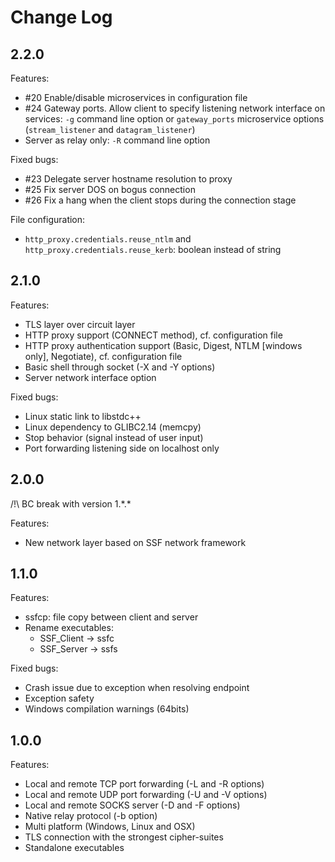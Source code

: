 # Change Log

## 2.2.0

Features:
* #20 Enable/disable microservices in configuration file
* #24 Gateway ports. Allow client to specify listening network interface on services:
  `-g` command line option or `gateway_ports` microservice options (`stream_listener` and `datagram_listener`)
* Server as relay only: `-R` command line option

Fixed bugs:
* #23 Delegate server hostname resolution to proxy
* #25 Fix server DOS on bogus connection
* #26 Fix a hang when the client stops during the connection stage

File configuration:
* `http_proxy.credentials.reuse_ntlm` and `http_proxy.credentials.reuse_kerb`: boolean instead of string

## 2.1.0

Features:
* TLS layer over circuit layer
* HTTP proxy support (CONNECT method), cf. configuration file
* HTTP proxy authentication support (Basic, Digest, NTLM [windows only], Negotiate), cf. configuration file
* Basic shell through socket (-X and -Y options)
* Server network interface option

Fixed bugs:
* Linux static link to libstdc++
* Linux dependency to GLIBC2.14 (memcpy)
* Stop behavior (signal instead of user input)
* Port forwarding listening side on localhost only

## 2.0.0

/!\ BC break with version 1.\*.\*

Features:
* New network layer based on SSF network framework

## 1.1.0
Features:
* ssfcp: file copy between client and server
* Rename executables:
  * SSF_Client -> ssfc
  * SSF_Server -> ssfs

Fixed bugs:
* Crash issue due to exception when resolving endpoint
* Exception safety
* Windows compilation warnings (64bits)

## 1.0.0
Features:
* Local and remote TCP port forwarding (-L and -R options)
* Local and remote UDP port forwarding (-U and -V options)
* Local and remote SOCKS server (-D and -F options)
* Native relay protocol (-b option)
* Multi platform (Windows, Linux and OSX)
* TLS connection with the strongest cipher-suites
* Standalone executables
